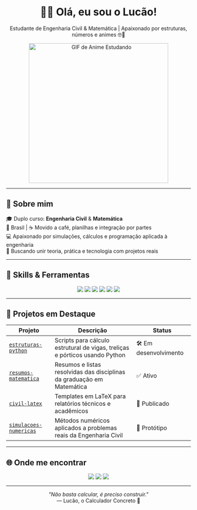 <h1 align="center">👷‍♂️ Olá, eu sou o Lucão!</h1>
<p align="center">Estudante de Engenharia Civil & Matemática | Apaixonado por estruturas, números e animes 🤓📐</p>

<p align="center">
  <img src="https://media.giphy.com/media/3ohzdYJK1wAdPWVk88/giphy.gif" width="380" alt="GIF de Anime Estudando" />
</p>

---

## 🧠 Sobre mim

🎓 Duplo curso: **Engenharia Civil** & **Matemática**  
📍 Brasil | ☕ Movido a café, planilhas e integração por partes  
💻 Apaixonado por simulações, cálculos e programação aplicada à engenharia  
🎯 Buscando unir teoria, prática e tecnologia com projetos reais

---

## 🚀 Skills & Ferramentas

<p align="center">
  <img src="https://img.shields.io/badge/Python-3776AB?style=flat-square&logo=python&logoColor=white" />
  <img src="https://img.shields.io/badge/LaTeX-47A141?style=flat-square&logo=latex&logoColor=white" />
  <img src="https://img.shields.io/badge/AutoCAD-E60000?style=flat-square&logo=autodesk&logoColor=white" />
  <img src="https://img.shields.io/badge/MATLAB-0076A8?style=flat-square&logo=mathworks&logoColor=white" />
  <img src="https://img.shields.io/badge/Git-F05032?style=flat-square&logo=git&logoColor=white" />
  <img src="https://img.shields.io/badge/GitHub-181717?style=flat-square&logo=github&logoColor=white" />
</p>

---

## 📁 Projetos em Destaque

| Projeto | Descrição | Status |
|--------|-----------|--------|
| [`estruturas-python`](https://github.com/seu-usuario/estruturas-python) | Scripts para cálculo estrutural de vigas, treliças e pórticos usando Python | 🛠️ Em desenvolvimento |
| [`resumos-matematica`](https://github.com/seu-usuario/resumos-matematica) | Resumos e listas resolvidas das disciplinas da graduação em Matemática | ✅ Ativo |
| [`civil-latex`](https://github.com/seu-usuario/civil-latex) | Templates em LaTeX para relatórios técnicos e acadêmicos | 📄 Publicado |
| [`simulacoes-numericas`](https://github.com/seu-usuario/simulacoes-numericas) | Métodos numéricos aplicados a problemas reais da Engenharia Civil | 🚧 Protótipo |

---

## 🌐 Onde me encontrar

<p align="center">
  <a href="mailto:lucao@exemplo.com"><img src="https://img.shields.io/badge/Email-lucao@exemplo.com-informational?style=flat-square&logo=gmail&logoColor=white" /></a>
  <a href="https://linkedin.com/in/lucaoengenheiro"><img src="https://img.shields.io/badge/LinkedIn-Lucão%20Engenheiro-blue?style=flat-square&logo=linkedin&logoColor=white" /></a>
  <a href="https://github.com/seu-usuario"><img src="https://img.shields.io/badge/GitHub-seu--usuario-181717?style=flat-square&logo=github&logoColor=white" /></a>
</p>

---

<p align="center"><em>"Não basta calcular, é preciso construir."</em><br>— Lucão, o Calculador Concreto 🧱</p>



